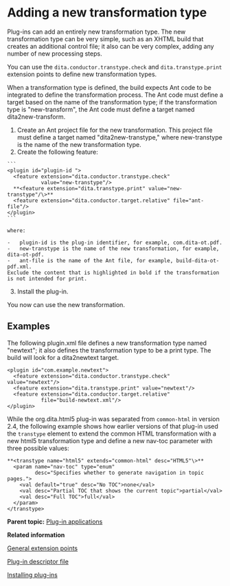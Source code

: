 # Adding a new transformation type

Plug-ins can add an entirely new transformation type. The new transformation type can be very simple, such as an XHTML build that creates an additional control file; it also can be very complex, adding any number of new processing steps.

You can use the `dita.conductor.transtype.check` and `dita.transtype.print` extension points to define new transformation types.

When a transformation type is defined, the build expects Ant code to be integrated to define the transformation process. The Ant code must define a target based on the name of the transformation type; if the transformation type is "new-transform", the Ant code must define a target named dita2new-transform.

1.   Create an Ant project file for the new transformation. This project file must define a target named "dita2new-transtype," where new-transtype is the name of the new transformation type. 
2.   Create the following feature: 

    ```
    <plugin id="plugin-id ">
      <feature extension="dita.conductor.transtype.check" 
               value="new-transtype"/>
      **<feature extension="dita.transtype.print" value="new-transtype"/\>**
      <feature extension="dita.conductor.target.relative" file="ant-file"/>
    </plugin>
    ```

    where:

    -   plugin-id is the plug-in identifier, for example, com.dita-ot.pdf.
    -   new-transtype is the name of the new transformation, for example, dita-ot-pdf.
    -   ant-file is the name of the Ant file, for example, build-dita-ot-pdf.xml.
    Exclude the content that is highlighted in bold if the transformation is not intended for print.

3.   Install the plug-in. 

You now can use the new transformation.

## Examples

The following plugin.xml file defines a new transformation type named "newtext"; it also defines the transformation type to be a print type. The build will look for a dita2newtext target.

```
<plugin id="com.example.newtext">
  <feature extension="dita.conductor.transtype.check" value="newtext"/>
  <feature extension="dita.transtype.print" value="newtext"/>
  <feature extension="dita.conductor.target.relative" 
           file="build-newtext.xml"/>
</plugin>
```

While the org.dita.html5 plug-in was separated from `common-html` in version 2.4, the following example shows how earlier versions of that plug-in used the `transtype` element to extend the common HTML transformation with a new html5 transformation type and define a new nav-toc parameter with three possible values:

```
**<transtype name="html5" extends="common-html" desc="HTML5"\>**
  <param name="nav-toc" type="enum" 
         desc="Specifies whether to generate navigation in topic pages.">
    <val default="true" desc="No TOC">none</val>
    <val desc="Partial TOC that shows the current topic">partial</val>
    <val desc="Full TOC">full</val>
  </param>
</transtype>
```

**Parent topic:** [Plug-in applications](../topics/plugin-applications.md)

**Related information**  


[General extension points](../extension-points/plugin-extension-points-general.md)

[Plug-in descriptor file](../topics/plugin-configfile.md)

[Installing plug-ins](../topics/plugins-installing.md)

